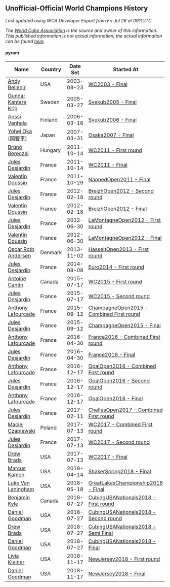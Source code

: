 ## Unofficial-Official World Champions History

*Last updated using WCA Developer Export from Fri Jul 26 at 0911UTC*

*The [World Cube Association](https://www.worldcubeassociation.org) is the source and owner of this information. This published information is not actual information, the actual information can be found [here](https://www.worldcubeassociation.org/results).*

#### pyram

|Name|Country|Date Set|Started At|Ended At|Days Held|  
|--|--|--|--|--|--|  
|[Andy Bellenir](https://www.worldcubeassociation.org/persons/2003BELL01)|USA|2003-08-23|[WC2003 - Final](https://www.worldcubeassociation.org/competitions/WC2003/results/all#epyram_f)|1 year after [WC2003](https://www.worldcubeassociation.org/competitions/WC2003/results/all#epyram_f)|366|  
|[Gunnar Kantare Krig](https://www.worldcubeassociation.org/persons/2004KRIG01)|Sweden|2005-03-27|[Svekub2005 - Final](https://www.worldcubeassociation.org/competitions/Svekub2005/results/all#epyram_f)|[Svekub2006 - Final](https://www.worldcubeassociation.org/competitions/Svekub2006/results/all#epyram_f)|357|  
|[Anssi Vanhala](https://www.worldcubeassociation.org/persons/2005VANH01)|Finland|2006-03-18|[Svekub2006 - Final](https://www.worldcubeassociation.org/competitions/Svekub2006/results/all#epyram_f)|1 year after [Svekub2006](https://www.worldcubeassociation.org/competitions/Svekub2006/results/all#epyram_f)|365|  
|[Yohei Oka (岡要平)](https://www.worldcubeassociation.org/persons/2006OKAY01)|Japan|2007-03-31|[Osaka2007 - Final](https://www.worldcubeassociation.org/competitions/Osaka2007/results/all#epyram_f)|[WC2011 - First round](https://www.worldcubeassociation.org/competitions/WC2011/results/all#epyram_1)|1660|  
|[Brúnó Bereczki](https://www.worldcubeassociation.org/persons/2008BERE01)|Hungary|2011-10-14|[WC2011 - First round](https://www.worldcubeassociation.org/competitions/WC2011/results/all#epyram_1)|[WC2011 - Final](https://www.worldcubeassociation.org/competitions/WC2011/results/all#epyram_f)|0|  
|[Jules Desjardin](https://www.worldcubeassociation.org/persons/2010DESJ01)|France|2011-10-14|[WC2011 - Final](https://www.worldcubeassociation.org/competitions/WC2011/results/all#epyram_f)|[NaonedOpen2011 - Final](https://www.worldcubeassociation.org/competitions/NaonedOpen2011/results/all#epyram_f)|14|  
|[Valentin Doussin](https://www.worldcubeassociation.org/persons/2009DOUS03)|France|2011-10-29|[NaonedOpen2011 - Final](https://www.worldcubeassociation.org/competitions/NaonedOpen2011/results/all#epyram_f)|[BreizhOpen2012 - Second round](https://www.worldcubeassociation.org/competitions/BreizhOpen2012/results/all#epyram_2)|112|  
|[Jules Desjardin](https://www.worldcubeassociation.org/persons/2010DESJ01)|France|2012-02-18|[BreizhOpen2012 - Second round](https://www.worldcubeassociation.org/competitions/BreizhOpen2012/results/all#epyram_2)|[BreizhOpen2012 - Final](https://www.worldcubeassociation.org/competitions/BreizhOpen2012/results/all#epyram_f)|0|  
|[Valentin Doussin](https://www.worldcubeassociation.org/persons/2009DOUS03)|France|2012-02-18|[BreizhOpen2012 - Final](https://www.worldcubeassociation.org/competitions/BreizhOpen2012/results/all#epyram_f)|[LaMontagneOpen2012 - First round](https://www.worldcubeassociation.org/competitions/LaMontagneOpen2012/results/all#epyram_1)|133|  
|[Jules Desjardin](https://www.worldcubeassociation.org/persons/2010DESJ01)|France|2012-06-30|[LaMontagneOpen2012 - First round](https://www.worldcubeassociation.org/competitions/LaMontagneOpen2012/results/all#epyram_1)|[LaMontagneOpen2012 - Final](https://www.worldcubeassociation.org/competitions/LaMontagneOpen2012/results/all#epyram_f)|0|  
|[Valentin Doussin](https://www.worldcubeassociation.org/persons/2009DOUS03)|France|2012-06-30|[LaMontagneOpen2012 - Final](https://www.worldcubeassociation.org/competitions/LaMontagneOpen2012/results/all#epyram_f)|1 year after [NaonedOpen2012](https://www.worldcubeassociation.org/competitions/NaonedOpen2012/results/all#epyram_f)|484|  
|[Oscar Roth Andersen](https://www.worldcubeassociation.org/persons/2008ANDE02)|Denmark|2013-11-02|[HasseltOpen2013 - First round](https://www.worldcubeassociation.org/competitions/HasseltOpen2013/results/all#epyram_1)|[Euro2014 - First round](https://www.worldcubeassociation.org/competitions/Euro2014/results/all#epyram_1)|280|  
|[Jules Desjardin](https://www.worldcubeassociation.org/persons/2010DESJ01)|France|2014-08-08|[Euro2014 - First round](https://www.worldcubeassociation.org/competitions/Euro2014/results/all#epyram_1)|[WC2015 - First round](https://www.worldcubeassociation.org/competitions/WC2015/results/all#epyram_1)|343|  
|[Antoine Cantin](https://www.worldcubeassociation.org/persons/2010CANT02)|Canada|2015-07-17|[WC2015 - First round](https://www.worldcubeassociation.org/competitions/WC2015/results/all#epyram_1)|[WC2015 - Second round](https://www.worldcubeassociation.org/competitions/WC2015/results/all#epyram_2)|0|  
|[Jules Desjardin](https://www.worldcubeassociation.org/persons/2010DESJ01)|France|2015-07-17|[WC2015 - Second round](https://www.worldcubeassociation.org/competitions/WC2015/results/all#epyram_2)|[ChampagneOpen2015 - Combined First round](https://www.worldcubeassociation.org/competitions/ChampagneOpen2015/results/all#epyram_d)|56|  
|[Anthony Lafourcade](https://www.worldcubeassociation.org/persons/2014LAFO01)|France|2015-09-12|[ChampagneOpen2015 - Combined First round](https://www.worldcubeassociation.org/competitions/ChampagneOpen2015/results/all#epyram_d)|[ChampagneOpen2015 - Final](https://www.worldcubeassociation.org/competitions/ChampagneOpen2015/results/all#epyram_f)|0|  
|[Jules Desjardin](https://www.worldcubeassociation.org/persons/2010DESJ01)|France|2015-09-12|[ChampagneOpen2015 - Final](https://www.worldcubeassociation.org/competitions/ChampagneOpen2015/results/all#epyram_f)|[France2016 - Combined First round](https://www.worldcubeassociation.org/competitions/France2016/results/all#epyram_d)|231|  
|[Anthony Lafourcade](https://www.worldcubeassociation.org/persons/2014LAFO01)|France|2016-04-30|[France2016 - Combined First round](https://www.worldcubeassociation.org/competitions/France2016/results/all#epyram_d)|[France2016 - Final](https://www.worldcubeassociation.org/competitions/France2016/results/all#epyram_f)|0|  
|[Jules Desjardin](https://www.worldcubeassociation.org/persons/2010DESJ01)|France|2016-04-30|[France2016 - Final](https://www.worldcubeassociation.org/competitions/France2016/results/all#epyram_f)|[OpalOpen2016 - Combined First round](https://www.worldcubeassociation.org/competitions/OpalOpen2016/results/all#epyram_d)|231|  
|[Anthony Lafourcade](https://www.worldcubeassociation.org/persons/2014LAFO01)|France|2016-12-17|[OpalOpen2016 - Combined First round](https://www.worldcubeassociation.org/competitions/OpalOpen2016/results/all#epyram_d)|[OpalOpen2016 - Second round](https://www.worldcubeassociation.org/competitions/OpalOpen2016/results/all#epyram_2)|0|  
|[Jules Desjardin](https://www.worldcubeassociation.org/persons/2010DESJ01)|France|2016-12-17|[OpalOpen2016 - Second round](https://www.worldcubeassociation.org/competitions/OpalOpen2016/results/all#epyram_2)|[OpalOpen2016 - Final](https://www.worldcubeassociation.org/competitions/OpalOpen2016/results/all#epyram_f)|0|  
|[Anthony Lafourcade](https://www.worldcubeassociation.org/persons/2014LAFO01)|France|2016-12-17|[OpalOpen2016 - Final](https://www.worldcubeassociation.org/competitions/OpalOpen2016/results/all#epyram_f)|[ChellesOpen2017 - Combined First round](https://www.worldcubeassociation.org/competitions/ChellesOpen2017/results/all#epyram_d)|56|  
|[Jules Desjardin](https://www.worldcubeassociation.org/persons/2010DESJ01)|France|2017-02-11|[ChellesOpen2017 - Combined First round](https://www.worldcubeassociation.org/competitions/ChellesOpen2017/results/all#epyram_d)|[WC2017 - Combined First round](https://www.worldcubeassociation.org/competitions/WC2017/results/all#epyram_d)|154|  
|[Maciej Czapiewski](https://www.worldcubeassociation.org/persons/2014CZAP01)|Poland|2017-07-13|[WC2017 - Combined First round](https://www.worldcubeassociation.org/competitions/WC2017/results/all#epyram_d)|[WC2017 - Second round](https://www.worldcubeassociation.org/competitions/WC2017/results/all#epyram_2)|0|  
|[Jules Desjardin](https://www.worldcubeassociation.org/persons/2010DESJ01)|France|2017-07-13|[WC2017 - Second round](https://www.worldcubeassociation.org/competitions/WC2017/results/all#epyram_2)|[WC2017 - Final](https://www.worldcubeassociation.org/competitions/WC2017/results/all#epyram_f)|0|  
|[Drew Brads](https://www.worldcubeassociation.org/persons/2010BRAD01)|USA|2017-07-13|[WC2017 - Final](https://www.worldcubeassociation.org/competitions/WC2017/results/all#epyram_f)|[ShakerSpring2018 - Final](https://www.worldcubeassociation.org/competitions/ShakerSpring2018/results/all#epyram_f)|272|  
|[Marcus Kamen](https://www.worldcubeassociation.org/persons/2015KAME02)|USA|2018-04-14|[ShakerSpring2018 - Final](https://www.worldcubeassociation.org/competitions/ShakerSpring2018/results/all#epyram_f)|[GreatLakesChampionship2018 - Final](https://www.worldcubeassociation.org/competitions/GreatLakesChampionship2018/results/all#epyram_f)|36|  
|[Luke Van Laningham](https://www.worldcubeassociation.org/persons/2015VANL01)|USA|2018-05-18|[GreatLakesChampionship2018 - Final](https://www.worldcubeassociation.org/competitions/GreatLakesChampionship2018/results/all#epyram_f)|[CubingUSANationals2018 - First round](https://www.worldcubeassociation.org/competitions/CubingUSANationals2018/results/all#epyram_1)|70|  
|[Benjamin Kyle](https://www.worldcubeassociation.org/persons/2016KYLE01)|Canada|2018-07-27|[CubingUSANationals2018 - First round](https://www.worldcubeassociation.org/competitions/CubingUSANationals2018/results/all#epyram_1)|[CubingUSANationals2018 - Second round](https://www.worldcubeassociation.org/competitions/CubingUSANationals2018/results/all#epyram_2)|0|  
|[Daniel Goodman](https://www.worldcubeassociation.org/persons/2013GOOD01)|USA|2018-07-27|[CubingUSANationals2018 - Second round](https://www.worldcubeassociation.org/competitions/CubingUSANationals2018/results/all#epyram_2)|[CubingUSANationals2018 - Semi Final](https://www.worldcubeassociation.org/competitions/CubingUSANationals2018/results/all#epyram_3)|0|  
|[Drew Brads](https://www.worldcubeassociation.org/persons/2010BRAD01)|USA|2018-07-27|[CubingUSANationals2018 - Semi Final](https://www.worldcubeassociation.org/competitions/CubingUSANationals2018/results/all#epyram_3)|[CubingUSANationals2018 - Final](https://www.worldcubeassociation.org/competitions/CubingUSANationals2018/results/all#epyram_f)|0|  
|[Daniel Goodman](https://www.worldcubeassociation.org/persons/2013GOOD01)|USA|2018-07-27|[CubingUSANationals2018 - Final](https://www.worldcubeassociation.org/competitions/CubingUSANationals2018/results/all#epyram_f)|[NewJersey2018 - First round](https://www.worldcubeassociation.org/competitions/NewJersey2018/results/all#epyram_1)|112|  
|[Livia Kleiner](https://www.worldcubeassociation.org/persons/2013KLEI03)|USA|2018-11-17|[NewJersey2018 - First round](https://www.worldcubeassociation.org/competitions/NewJersey2018/results/all#epyram_1)|[NewJersey2018 - Final](https://www.worldcubeassociation.org/competitions/NewJersey2018/results/all#epyram_f)|0|  
|[Daniel Goodman](https://www.worldcubeassociation.org/persons/2013GOOD01)|USA|2018-11-17|[NewJersey2018 - Final](https://www.worldcubeassociation.org/competitions/NewJersey2018/results/all#epyram_f)|Ongoing|250|  
